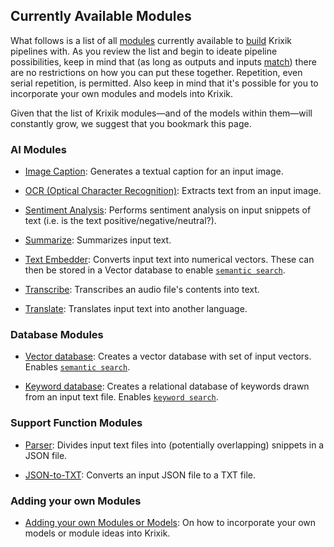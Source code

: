 ## Currently Available Modules

What follows is a list of all [modules](../system/pipeline_creation/components_of_a_krixik_pipeline.md) currently available to [build](../system/pipeline_creation/create_pipeline.md) Krixik pipelines with. As you review the list and begin to ideate pipeline possibilities, keep in mind that (as long as outputs and inputs [match](../system/convenience_methods/convenience_methods.md)) there are no restrictions on how you can put these together. Repetition, even serial repetition, is permitted. Also keep in mind that it's possible for you to incorporate your own modules and models into Krixik.

Given that the list of Krixik modules—and of the models within them—will constantly grow, we suggest that you bookmark this page.

### AI Modules

- [Image Caption](ai_modules/caption_module.md): Generates a textual caption for an input image.

- [OCR (Optical Character Recognition)](ai_modules/ocr_module.md): Extracts text from an input image.

- [Sentiment Analysis](ai_modules/sentiment_module.md): Performs sentiment analysis on input snippets of text (i.e. is the text positive/negative/neutral?). 

- [Summarize](ai_modules/summarize_module.md): Summarizes input text. 

- [Text Embedder](ai_modules/text-embedder_module.md): Converts input text into numerical vectors. These can then be stored in a Vector database to enable [`semantic search`](../system/search_methods/semantic_search_method.md).

- [Transcribe](ai_modules/transcribe_module.md): Transcribes an audio file's contents into text.

- [Translate](ai_modules/translate_module.md): Translates input text into another language.

### Database Modules

- [Vector database](database_modules/vector-db_module.md): Creates a vector database with set of input vectors. Enables [`semantic search`](../system/search_methods/semantic_search_method.md).

- [Keyword database](database_modules/keyword-db_module.md): Creates a relational database of keywords drawn from an input text file. Enables [`keyword search`](../system/search_methods/keyword_search_method.md).

### Support Function Modules

- [Parser](support_function_modules/parser_module.md): Divides input text files into (potentially overlapping) snippets in a JSON file.

- [JSON-to-TXT](support_function_modules/json-to-txt_module.md): Converts an input JSON file to a TXT file.

### Adding your own Modules

- [Adding your own Modules or Models](adding_your_own_modules_or_models.md): On how to incorporate your own models or module ideas into Krixik.

